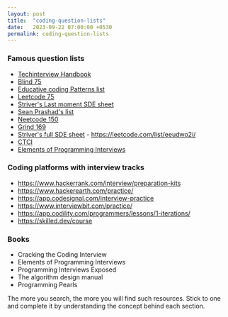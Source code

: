 ```yaml
---
layout: post
title:  "coding-question-lists"
date:   2023-09-22 07:00:00 +0530
permalink: coding-question-lists
---
```


### Famous question lists

- [Techinterview Handbook](https://leetcode.com/list/9h4lgwl2/)
- [Blind 75](https://leetcode.com/list/)
- [Educative coding Patterns list](https://www.designgurus.io/blog/dont-just-leetcode)
- [Leetcode 75](https://leetcode.com/studyplan/leetcode-75/)
- [Striver's Last moment SDE sheet](https://takeuforward.org/interview-sheets/strivers-79-last-moment-dsa-sheet-ace-interviews/)
- [Sean Prashad's list](https://seanprashad.com/leetcode-patterns/)
- [Neetcode 150](https://neetcode.io/practice)
- [Grind 169](https://www.techinterviewhandbook.org/grind75?weeks=12&hours=13)
- [Striver's full SDE sheet](https://takeuforward.org/interviews/strivers-sde-sheet-top-coding-interview-problems/) - https://leetcode.com/list/eeudwo2i/
- [CTCI](https://leetcode.com/discuss/general-discussion/1152824/crack)
- [Elements of Programming Interviews](https://github.com/slgriff/EPI-to-LC)

### Coding platforms with interview tracks

- https://www.hackerrank.com/interview/preparation-kits
- https://www.hackerearth.com/practice/
- https://app.codesignal.com/interview-practice
- https://www.interviewbit.com/practice/
- https://app.codility.com/programmers/lessons/1-iterations/
- https://skilled.dev/course

### Books

- Cracking the Coding Interview
- Elements of Programming Interviews
- Programming Interviews Exposed
- The algorithm design manual
- Programming Pearls

The more you search, the more you will find such resources. Stick to one and complete it by understanding the concept behind each section.